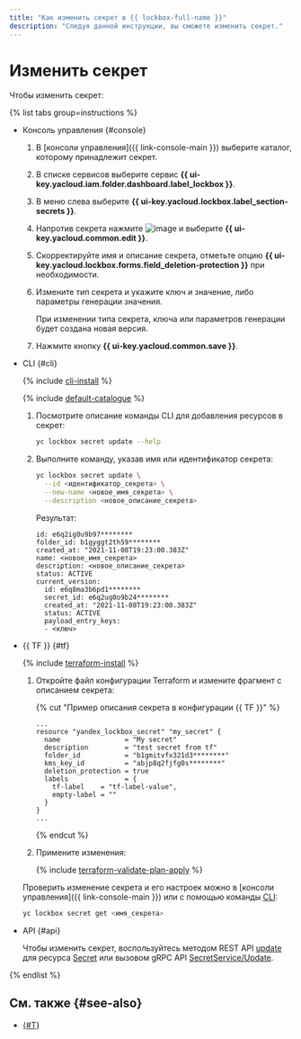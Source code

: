```yaml
---
title: "Как изменить секрет в {{ lockbox-full-name }}"
description: "Следуя данной инструкции, вы сможете изменить секрет." 
---
```


# Изменить секрет

Чтобы изменить секрет:

{% list tabs group=instructions %}

- Консоль управления {#console}

    1. В [консоли управления]({{ link-console-main }}) выберите каталог, которому принадлежит секрет.
    1. В списке сервисов выберите сервис **{{ ui-key.yacloud.iam.folder.dashboard.label_lockbox }}**.
    1. В меню слева выберите **{{ ui-key.yacloud.lockbox.label_section-secrets }}**.
    1. Напротив секрета нажмите ![image](../../_assets/console-icons/ellipsis.svg) и выберите **{{ ui-key.yacloud.common.edit }}**.
    1. Скорректируйте имя и описание секрета, отметьте опцию **{{ ui-key.yacloud.lockbox.forms.field_deletion-protection }}** при необходимости.
    1. Измените тип секрета и укажите ключ и значение, либо параметры генерации значения.
        
        При изменении типа секрета, ключа или параметров генерации будет создана новая версия.
    1. Нажмите кнопку **{{ ui-key.yacloud.common.save }}**.

- CLI {#cli}
  
  {% include [cli-install](../../_includes/cli-install.md) %}

  {% include [default-catalogue](../../_includes/default-catalogue.md) %}

  1. Посмотрите описание команды CLI для добавления ресурсов в секрет:
     ```bash
     yc lockbox secret update --help
     ```

  1. Выполните команду, указав имя или идентификатор секрета:
     ```bash
     yc lockbox secret update \
       --id <идентификатор_секрета> \
       --new-name <новое_имя_секрета> \
       --description <новое_описание_секрета>
     ```

     Результат:
     ```
     id: e6q2ig0u9b97********
     folder_id: b1gyggt2th59********
     created_at: "2021-11-08T19:23:00.383Z"
     name: <новое_имя_секрета>
     description: <новое_описание_секрета>
     status: ACTIVE
     current_version:
       id: e6q8ma3b6pd1********
       secret_id: e6q2ug0o9b24********
       created_at: "2021-11-08T19:23:00.383Z"
       status: ACTIVE
       payload_entry_keys:
       - <ключ>
     ```

- {{ TF }} {#tf}

  {% include [terraform-install](../../_includes/terraform-install.md) %}

  1. Откройте файл конфигурации Terraform и измените фрагмент с описанием секрета:

     {% cut "Пример описания секрета в конфигурации {{ TF }}" %}

     ```
     ...
     resource "yandex_lockbox_secret" "my_secret" {
       name                = "My secret"
       description         = "test secret from tf"
       folder_id           = "b1gmitvfx321d3********"
       kms_key_id          = "abjp8q2fjfg0s********"
       deletion_protection = true
       labels              = {
         tf-label    = "tf-label-value",
         empty-label = ""
       }
     }
     ...
     ```

     {% endcut %}

  1. Примените изменения:

      {% include [terraform-validate-plan-apply](../../_tutorials/_tutorials_includes/terraform-validate-plan-apply.md) %}

  Проверить изменение секрета и его настроек можно в [консоли управления]({{ link-console-main }}) или с помощью команды [CLI](../../cli/quickstart.md):

    ```bash
    yc lockbox secret get <имя_секрета>
    ```

- API {#api}

  Чтобы изменить секрет, воспользуйтесь методом REST API [update](../api-ref/Secret/update.md) для ресурса [Secret](../api-ref/Secret/index.md) или вызовом gRPC API [SecretService/Update](../api-ref/grpc/secret_service.md#Update).

{% endlist %}

## См. также {#see-also}

* [{#T}](../concepts/secret.md)

